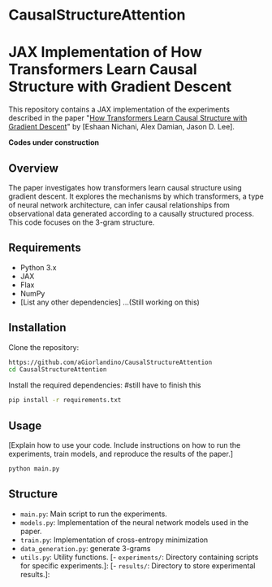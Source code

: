 # CausalStructureAttention
 
# JAX Implementation of How Transformers Learn Causal Structure with Gradient Descent 

This repository contains a JAX implementation of the experiments described in the paper "[How Transformers Learn Causal Structure with Gradient Descent](https://arxiv.org/abs/2402.14735)" by [Eshaan Nichani, Alex Damian, Jason D. Lee].

**Codes under construction**

## Overview

The paper investigates how transformers learn causal structure using gradient descent. It explores the mechanisms by which transformers, a type of neural network architecture, can infer causal relationships from observational data generated according to a causally structured process.
This code focuses on the 3-gram structure.

## Requirements

- Python 3.x
- JAX
- Flax
- NumPy
- [List any other dependencies] ...(Still working on this)

## Installation

Clone the repository:

```bash
https://github.com/aGiorlandino/CausalStructureAttention
cd CausalStructureAttention
```

Install the required dependencies: #still have to finish this

```bash
pip install -r requirements.txt
```

## Usage

[Explain how to use your code. Include instructions on how to run the experiments, train models, and reproduce the results of the paper.]

```bash
python main.py
```

## Structure

- `main.py`: Main script to run the experiments.
- `models.py`: Implementation of the neural network models used in the paper.
- `train.py`: Implementation of cross-entropy minimization
- `data_generation.py`: generate 3-grams
- `utils.py`: Utility functions.
[- `experiments/`: Directory containing scripts for specific experiments.]:
[- `results/`: Directory to store experimental results.]:

<!---

## Contributing

[Explain how others can contribute to your project, such as filing issues or submitting pull requests.]

## License

[Include the license information of your project.]

## Acknowledgments

[Optional: Acknowledge any contributors, libraries, or resources that you used in your project.]
-->
